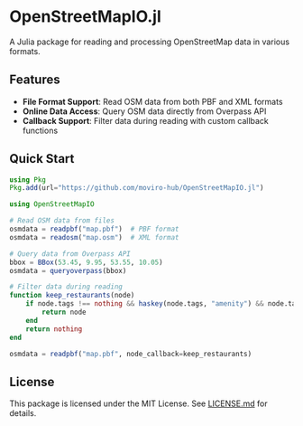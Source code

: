 # OpenStreetMapIO.jl

A Julia package for reading and processing OpenStreetMap data in various formats.

## Features

- **File Format Support**: Read OSM data from both PBF and XML formats
- **Online Data Access**: Query OSM data directly from Overpass API
- **Callback Support**: Filter data during reading with custom callback functions


## Quick Start

```julia
using Pkg
Pkg.add(url="https://github.com/moviro-hub/OpenStreetMapIO.jl")
```

```julia
using OpenStreetMapIO

# Read OSM data from files
osmdata = readpbf("map.pbf")  # PBF format
osmdata = readosm("map.osm")  # XML format

# Query data from Overpass API
bbox = BBox(53.45, 9.95, 53.55, 10.05)
osmdata = queryoverpass(bbox)

# Filter data during reading
function keep_restaurants(node)
    if node.tags !== nothing && haskey(node.tags, "amenity") && node.tags["amenity"] == "restaurant"
        return node
    end
    return nothing
end

osmdata = readpbf("map.pbf", node_callback=keep_restaurants)
```

## License

This package is licensed under the MIT License. See [LICENSE.md](https://github.com/moviro-hub-hub/OpenStreetMapIO.jl/blob/main/LICENSE.md) for details.
